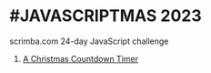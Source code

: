 #  #JAVASCRIPTMAS 2023
 scrimba.com 24-day JavaScript challenge
1. [A Christmas Countdown Timer](https://amandapennell.github.io/javascriptmas-2023/1-countdown-to-christmas/)